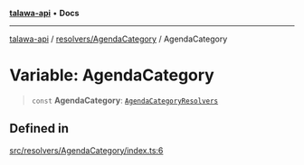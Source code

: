 [**talawa-api**](../../../README.md) • **Docs**

***

[talawa-api](../../../modules.md) / [resolvers/AgendaCategory](../README.md) / AgendaCategory

# Variable: AgendaCategory

> `const` **AgendaCategory**: [`AgendaCategoryResolvers`](../../../types/generatedGraphQLTypes/type-aliases/AgendaCategoryResolvers.md)

## Defined in

[src/resolvers/AgendaCategory/index.ts:6](https://github.com/PalisadoesFoundation/talawa-api/blob/fe65d855b3d1e3e4af621340e7e8bfa0325634c1/src/resolvers/AgendaCategory/index.ts#L6)
